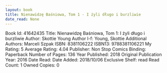 ```yaml
---
layout: book
title: Nienawidzę Baśniowa, Tom 1 - I żyli długo i burzliwie
date_read: None
---
```


Book Id: 41642435
Title: Nienawidzę Baśniowa, Tom 1: I żyli długo i burzliwie
Author: Skottie Young
Author l-f: Young, Skottie
Additional Authors: Marceli Szpak
ISBN: 8381106222
ISBN13: 9788381106221
My Rating: 5
Average Rating: 4.04
Publisher: Non Stop Comics
Binding: Paperback
Number of Pages: 136
Year Published: 2018
Original Publication Year: 2016
Date Read: 
Date Added: 2018/10/06
Exclusive Shelf: read
Read Count: 1
Owned Copies: 0


